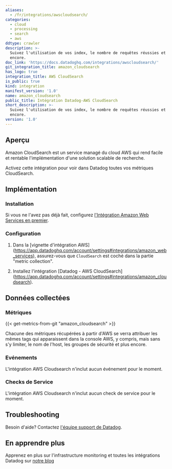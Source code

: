 ```yaml
---
aliases:
  - /fr/integrations/awscloudsearch/
categories:
  - cloud
  - processing
  - search
  - aws
ddtype: crawler
description: >-
  Suivez l'utilisation de vos index, le nombre de requêtes réussies et plus
  encore.
doc_link: 'https://docs.datadoghq.com/integrations/awscloudsearch/'
git_integration_title: amazon_cloudsearch
has_logo: true
integration_title: AWS CloudSearch
is_public: true
kind: integration
manifest_version: '1.0'
name: amazon_cloudsearch
public_title: Intégration Datadog-AWS CloudSearch
short_description: >-
  Suivez l'utilisation de vos index, le nombre de requêtes réussies et plus
  encore.
version: '1.0'
---
```

## Aperçu

Amazon CloudSearch est un service managé du cloud AWS qui rend facile et rentable l'implémentation d'une solution scalable de recherche.

Activez cette intégration pour voir dans Datadog toutes vos métriques CloudSearch.

## Implémentation
### Installation

Si vous ne l'avez pas déjà fait, configurez [l'Intégration Amazon Web Services en premier](https://docs.datadoghq.com/integrations/amazon_web_services/).

### Configuration

1. Dans la [vignette d'intégration AWS] (https://app.datadoghq.com/account/settings#integrations/amazon_web_services), assurez-vous que `CloudSearch` est coché dans la partie "metric collection".

2. Installez l'intégration [Datadog - AWS CloudSearch] (https://app.datadoghq.com/account/settings#integrations/amazon_cloudsearch).

## Données collectées
### Métriques
{{< get-metrics-from-git "amazon_cloudsearch" >}}

Chacune des métriques récupérées à partir d'AWS se verra attribuer les mêmes tags qui apparaissent dans la console AWS, y compris, mais sans s'y limiter, le nom de l'host, les groupes de sécurité et plus encore.

### Evénements
L'intégration AWS Cloudsearch n'inclut aucun événement pour le moment.

### Checks de Service
L'intégration AWS Cloudsearch n'inclut aucun check de service pour le moment.

## Troubleshooting
Besoin d'aide? Contactez  [l'équipe support de Datadog](http://docs.datadoghq.com/help/).

## En apprendre plus
Apprenez en plus sur l'infrastructure monitoring et toutes les intégrations Datadog sur [notre blog](https://www.datadoghq.com/blog/)